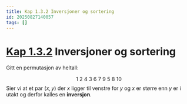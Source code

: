 ```yaml
---
title: Kap 1.3.2 Inversjoner og sortering
id: 20250827140057
tags: []
---
```


# [Kap 1.3.2]([[20250818102829]]) Inversjoner og sortering
Gitt en permutasjon av heltall:

$$
1 \ 2 \ 4 \ 3 \ 6 \ 7 \ 9 \ 5 \ 8 \ 10
$$
Sier vi at et par $(x, y)$ der $x$ ligger til venstre for $y$ og $x$ er større enn $y$ er i utakt og derfor kalles en **inversjon**.